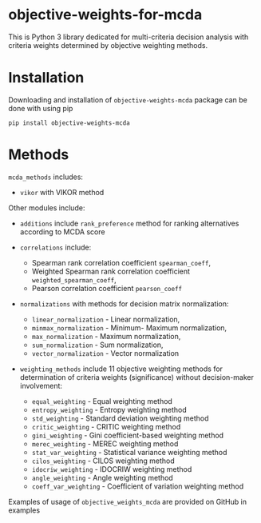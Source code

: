 # objective-weights-for-mcda

This is Python 3 library dedicated for multi-criteria decision analysis with criteria weights determined by objective weighting methods.

# Installation
Downloading and installation of `objective-weights-mcda` package can be done with using pip

```
pip install objective-weights-mcda
```

# Methods
`mcda_methods` includes:
- `vikor` with VIKOR method

Other modules include:
- `additions` include `rank_preference` method for ranking alternatives according to MCDA score

- `correlations` include: 
	- Spearman rank correlation coefficient `spearman_coeff`, 
	- Weighted Spearman rank correlation coefficient `weighted_spearman_coeff`,
	- Pearson correlation coefficient `pearson_coeff`
	
- `normalizations` with methods for decision matrix normalization:
	- `linear_normalization` - Linear normalization,
	- `minmax_normalization` - Minimum- Maximum normalization,
	- `max_normalization` - Maximum normalization,
	- `sum_normalization` - Sum normalization,
	- `vector_normalization` - Vector normalization
	
- `weighting_methods` include 11 objective weighting methods for determination of criteria weights (significance) without decision-maker involvement:
	- `equal_weighting` - Equal weighting method
	- `entropy_weighting` - Entropy weighting method
	- `std_weighting` - Standard deviation weighting method
	- `critic_weighting` - CRITIC weighting method
	- `gini_weighting` - Gini coefficient-based weighting method
	- `merec_weighting` - MEREC weighting method
	- `stat_var_weighting` - Statistical variance weighting method
	- `cilos_weighting` - CILOS weighting method
	- `idocriw_weighting` - IDOCRIW weighting method
	- `angle_weighting` - Angle weighting method
	- `coeff_var_weighting` - Coefficient of variation weighting method
	
Examples of usage of `objective_weights_mcda` are provided on GitHub in examples
